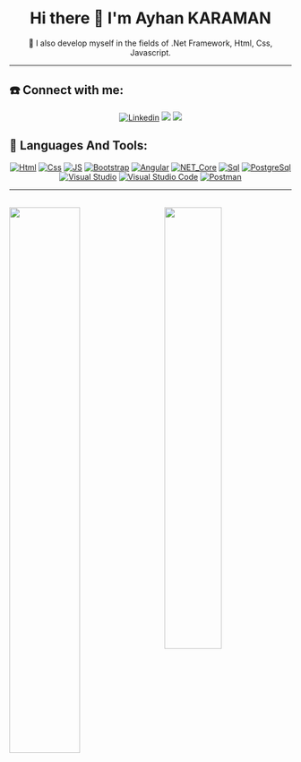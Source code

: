 
<h1 align="center">Hi there 👋  I'm Ayhan KARAMAN</h1>
<p align="center">
👀  I also develop myself in the fields of .Net Framework, Html, Css, Javascript.
</p>
<hr>

 ## ☎️   Connect with me:
 <div align="center">
  
 [![Linkedin](https://img.shields.io/badge/LINKEDIN-0A66C2?style=for-the-badge&logo=LinkedIn&logoColor=white)](https://www.linkedin.com/in/ayhan-karaman)
 <a href="mailto:ayhan28ak@gmail.com"><img src="https://img.shields.io/badge/GMAIL-EA4335?style=for-the-badge&logo=Gmail&logoColor=white"></a>
 <a href="mailto:Ayhan28.ak@outlook.com.tr"><img src="https://img.shields.io/badge/OUTLOOK-0078D4?style=for-the-badge&logo=MicrosoftOutlook&logoColor=white"></a>
</div>

## 🎷 Languages And Tools:
<div align="center">
  
[![Html](https://user-images.githubusercontent.com/68536015/166105808-e436b707-17ee-4457-8f3c-0106777edaeb.png)](https://www.w3schools.com/html/)
[![Css](https://user-images.githubusercontent.com/68536015/166105825-4e43c824-d5b0-4368-bd80-e8832aa816c2.png)](https://www.w3schools.com/css/)
[![JS](https://user-images.githubusercontent.com/68536015/166105776-6afc9d5f-c250-4df3-ade2-26152353fae0.png)](https://www.javascript.com/)
[![Bootstrap](https://user-images.githubusercontent.com/68536015/166107458-eff78ac9-213d-47e5-88a1-f70257442490.png)](https://getbootstrap.com/)
[![Angular](https://user-images.githubusercontent.com/68536015/166107528-a8db2322-e217-4c00-af53-5e6be6a31cd7.png)](https://angular.io/)
[![NET_Core](https://user-images.githubusercontent.com/68536015/166105629-e97d621a-dd2d-46f8-8d42-1f7791790142.png)](https://dotnet.microsoft.com/en-us/)
[![Sql](https://user-images.githubusercontent.com/68536015/166105921-36b183b9-319c-4f9f-9e17-7a52e60e4831.png)](https://www.w3schools.com/sql/)
[![PostgreSql](https://user-images.githubusercontent.com/68536015/166107963-a3f786ac-1288-497e-a7cc-70b70da58459.png)](https://www.postgresql.org/)
[![Visual Studio](https://user-images.githubusercontent.com/68536015/166107076-8b4a2249-8561-4586-b18a-ae0553f9798d.png)](https://visualstudio.microsoft.com/tr/vs/community/)
[![Visual Studio Code](https://user-images.githubusercontent.com/68536015/166107279-dff11890-20d0-45c0-b8ac-610f52a1b3b5.png)](https://code.visualstudio.com/)
[![Postman](https://user-images.githubusercontent.com/68536015/166107744-91966457-9f9f-4ea4-bf43-c4ef8a09371b.png)](https://www.postman.com/)

</div>
<hr/><br/>
<div>

<a href="https://github.com/ayhan-karaman">
  <!-- Change the `github-readme-stats.anuraghazra1.vercel.app` to `github-readme-stats.vercel.app`  -->
  <img width="50%" align="left" src="https://github-readme-stats.vercel.app/api?username=ayhan-karaman&repo=github-readme-stats&theme=radical" />
</a> 

<a href="https://ayhan-karaman.github.io/">
  <!-- Change the `github-readme-stats.anuraghazra1.vercel.app` to `github-readme-stats.vercel.app`  -->
  <img  align="right" top="0" width="45%" src="https://github-readme-stats.vercel.app/api/top-langs/?username=ayhan-karaman&repo=ayhan-karaman.github.io&layout=compact&theme=radical" />
</a>

</div>
<!--![snake gif](https://github.com/ayhan-karaman/ayhan-karaman/blob/output/github-contribution-grid-snake.gif)-->



